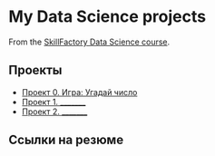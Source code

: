 # My Data Science projects

From the [SkillFactory Data Science course](https://skillfactory.ru/data-scientist).

## Проекты

* [Проект 0. Игра: Угадай число](https://github.com/ValeriaKor/sf_data_science/project_0)
* [Проект 1. _______](___)
* [Проект 2. _______](___)

## Ссылки на резюме